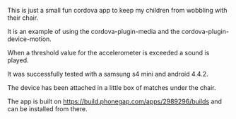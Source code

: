 This is just a small fun cordova app to keep my children from wobbling with their chair.

It is an example of using the cordova-plugin-media and the cordova-plugin-device-motion.

When a threshold value for the accelerometer is exceeded a sound is played.

It was successfully tested with a samsung s4 mini and android 4.4.2.

The device has been attached in a little box of matches under the chair.

The app is built on https://build.phonegap.com/apps/2989296/builds and can be installed from there.

